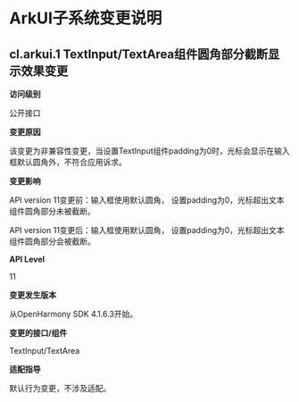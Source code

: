 # ArkUI子系统变更说明

## cl.arkui.1 TextInput/TextArea组件圆角部分截断显示效果变更

**访问级别**

公开接口

**变更原因**

该变更为非兼容性变更，当设置TextInput组件padding为0时，光标会显示在输入框默认圆角外，不符合应用诉求。

**变更影响**

API version 11变更前：输入框使用默认圆角， 设置padding为0，光标超出文本组件圆角部分未被截断。

API version 11变更后：输入框使用默认圆角， 设置padding为0，光标超出文本组件圆角部分会被截断。

**API Level**

11

**变更发生版本**

从OpenHarmony SDK 4.1.6.3开始。

**变更的接口/组件**

TextInput/TextArea

**适配指导**

默认行为变更，不涉及适配。
